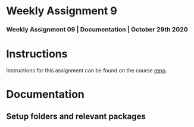 # Weekly Assignment 9


### Weekly Assignment 09 | Documentation | October 29th 2020


# Instructions
Instructions for this assignment can be found on the course [repo](https://github.com/visualizedata/data-structures/tree/master/weekly_assignment_09).

# Documentation
## Setup folders and relevant packages


